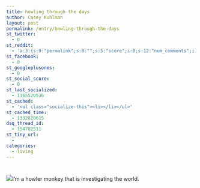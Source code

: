 ```yaml
---
title: howling through the days
author: Casey Kuhlman
layout: post
permalink: /entry/howling-through-the-days
st_twitter:
  - 0
st_reddit:
  - 'a:3:{s:9:"permalink";s:0:"";s:5:"score";i:0;s:12:"num_comments";i:0;}'
st_facebook:
  - 0
st_googleplusones:
  - 0
st_social_score:
  - 0
st_last_socialized:
  - 1365520536
st_cached:
  - '<ul class="socialize-this"><li></li></ul>'
st_cached_time:
  - 1332820615
dsq_thread_id:
  - 154782511
st_tiny_url:
  - 
categories:
  - living
---
```

# 

![][1]I’m a howler monkey that is investigating the world.

 [1]: http://caseykuhlman.typepad.com/underwater/090407_1424_test1.png